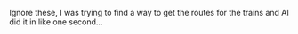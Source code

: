 Ignore these, I was trying to find a way to get the routes for the trains and AI did it in like one second...